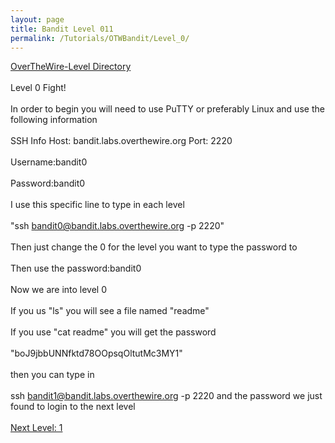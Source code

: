 ```yaml
---
layout: page
title: Bandit Level 011
permalink: /Tutorials/OTWBandit/Level_0/
---
```

[OverTheWire-Level Directory](https://zacvr.github.io/Tutorials/OTWBandit/)
<br/><br/>
Level 0 Fight!
<br/><br/>
In order to begin you will need to use PuTTY or preferably Linux and use the following information
<br/><br/>
SSH Info
Host: bandit.labs.overthewire.org
Port: 2220
<br/><br/>
Username:bandit0 
<br/><br/>
Password:bandit0
<br/><br/>
I use this specific line to type in each level 
<br/><br/>
"ssh bandit0@bandit.labs.overthewire.org -p 2220" 
<br/><br/>
Then just change the 0 for the level you want to type the password to
<br/><br/>
Then use the password:bandit0
<br/><br/>
Now we are into level 0
<br/><br/>
If you us "ls" you will see a file named "readme"
<br/><br/>
If you use "cat readme" you will get the password 
<br/><br/>
"boJ9jbbUNNfktd78OOpsqOltutMc3MY1"
<br/><br/>
then you can type in
<br/><br/>
ssh bandit1@bandit.labs.overthewire.org -p 2220
and the password we just found to login to the next level
<br/><br/>
[Next Level: 1](https://zacvr.github.io//Tutorials/OTWBandit/Level_1)
